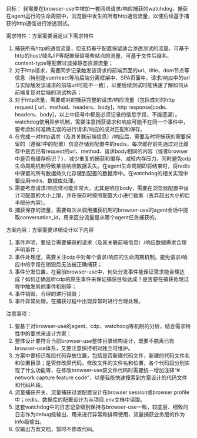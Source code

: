 目标：
我需要在browser-use中增加一套网络请求/响应捕获的watchdog，捕获在agent运行的生命周期中，浏览器中发生的所有http通信流量，以便后续基于捕获的http通信进行渗透测试。

需求特性：方案需要满足以下需求特性
1. 捕获所有http的通信流量，但支持基于配置保留适合渗透测试的流量。可基于http的host/域名/IP等配置保留哪些站点的流量，可基于文件后缀名、content-type等配置过滤掉静态资源流量；
2. 对于http请求，需要同步记录触发该请求的前端页面的url、title、dom节点等信息（特别是vue/react等前后端分离框架中、SPA页面中，请求/响应中的url与实际触发该请求的前端url可能不一致），以便后续测试时能快速了解如何从前端复现对后端的测试构造；
3. 对于http流量，需要成对的捕获完整的请求/响应流量（包括成对的http request [ url、method、headers、body]，http response[code、 headers、body]，以上中括号中都是必须记录的信息字段，不能遗漏）。watchdog使用异步机制，需要注意捕获请求和响应可能不在同一个事件中，要考虑如何准确无误的进行请求/响应的成对匹配和保存。
4. 在完成一对http请求（及其关联前端信息）/响应后，需要及时将捕获的需要保留的（遵循1中的配置）信息存储到配置中的redis，每次缓存前先通过对比缓存中是否已有request的url、method、请求body相同的内容（或者browser中是否有缓存标识？），减少重复的捕获和缓存、减轻内存压力，同时避免cdp生命周期机制导致某些响应数据丢失。在agent生命周期即将结束时，将redis中保留的所有数据持久化存储到配置的数据库中。在watchdog的相关实现中要应用redis、数据库处理。
5. 需要考虑请求/响应体可能非常大，尤其是响应body，需要在浏览器配置中设计可配置的大小上限，并在保存时按照配置大小进行截断（丢弃超出大小的后半部分内容）。
6. 捕获保存的流量，需要每次从调用捕获机制的browser-use的agent会话中提取conversation_id，用来区分流量是从哪个agent任务捕获的。

方案内容：方案需要详细设计以下内容
1. 事件声明，要结合需要捕获的请求（及其关联前端信息）/响应数据需求合理声明事件；
2. 事件处理逻，需要关注cdp中对每个请求/响应的生命周期机制，避免请求/响应中的字段在销毁后无法被正确捕获；
3. 事件分发位置，在目前browser-use中，何处分发事件能保证需求能合理达成？如何正确监听cdp的原生事件来保证捕获目标达成？是否要在捕获处理过程中触发其他事件机制等；
4. 事件销毁，合理的进行销毁；
5. 事件异常处理，在捕获过程中出现异常时进行合理处理。

注意事项：
1. 要基于对browser-use的agent、cdp、watchdog等机制的分析，结合需求特性中的要求来设计方案；
2. 整体设计要符合当前browser-use整体目录结构设计，既要不脱离已有browser-use体系，又要注意保持相对独立可维护。
3. 方案中要标识每段代码存放位置，包括是否新建代码文件，新建的代码文件名和位置目录；是否修改原代码，修改文件的文件名和位置，各个代码段分别实现了什么功能等，在修改browser-use原文件代码时需要统一增加注释“# network capture feature code”，以便我能快速搜索到方案设计的代码文件和代码片段。
4. 流量捕获开关、流量捕获过滤配置设计在browser session或browser profile中；redis、数据库的配置设计为从项目.env文档中读取。
5. 这套watchdog中的日志记录级别保持与browser-use一致，较底层、细致的日志作为debug级输出，用来进行异常和排障使用，流量捕获业务层的作为info级输出。
6. 仅输出方案文档，暂时不修改代码。
